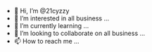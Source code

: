 - 👋 Hi, I’m @21cyzzy
- 👀 I’m interested in all business ...
- 🌱 I’m currently learning ...
- 💞️ I’m looking to collaborate on all business ...
- 📫 How to reach me ...

<!---
21cyzzy/21cyzzy is a ✨ special ✨ repository because its `README.md` (this file) appears on your GitHub profile.
You can click the Preview link to take a look at your changes.
--->
